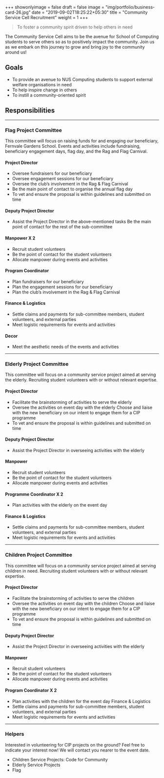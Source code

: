 +++
showonlyimage = false
draft = false
image = "img/portfolio/business-card-26.jpg"
date = "2019-09-02T18:25:22+05:30"
title = "Community Service Cell Recruitment"
weight = 1
+++

> To foster a community spirit driven to help others in need

<!--more-->

The Community Service Cell aims to be the avenue for School of Computing students to serve others so as to positively impact the community. Join us as we embark on this journey to grow and bring joy to the community around us!

## Goals
* To provide an avenue to NUS Computing students to support external welfare organisations in need
* To help inspire change in others
* To instill a community-oriented spirit

## Responsibilities

---

### **Flag Project Committee**
This committee will focus on raising funds for and engaging our beneficiary, Fernvale Gardens School. Events and activities include fundraising, beneficiary engagement days, flag day, and the Rag and Flag Carnival.

#### Project Director
* Oversee fundraisers for our beneficiary
* Oversee engagement sessions for our beneficiary
* Oversee the club’s involvement in the Rag & Flag Carnival
* Be the main point of contact to organise the annual flag day
* To vet and ensure the proposal is within guidelines and submitted on time

#### Deputy Project Director
* Assist the Project Director in the above-mentioned tasks
Be the main point of contact for the rest of the sub-committee

#### Manpower X 2
* Recruit student volunteers
* Be the point of contact for the student volunteers
* Allocate manpower during events and activities

#### Program Coordinator
* Plan fundraisers for our beneficiary
* Plan the engagement sessions for our beneficiary
* Plan the club’s involvement in the Rag & Flag Carnival

#### Finance & Logistics
* Settle claims and payments for sub-committee members, student volunteers, and external parties
* Meet logistic requirements for events and activities

#### Decor
* Meet the aesthetic needs of the events and activities

---
### **Elderly Project Committee**
This committee will focus on a community service project aimed at serving the elderly. Recruiting student volunteers with or without relevant expertise.
#### Project Director
* Facilitate the brainstorming of activities to serve the elderly
* Oversee the activities on event day with the elderly
Choose and liaise with the new beneficiary on our intent to engage them for a CIP programme
* To vet and ensure the proposal is within guidelines and submitted on time

#### Deputy Project Director
* Assist the Project Director in overseeing activities with the elderly

#### Manpower
* Recruit student volunteers
* Be the point of contact for the student volunteers
* Allocate manpower during events and activities

#### Programme Coordinator X 2
* Plan activities with the elderly on the event day

#### Finance & Logistics
* Settle claims and payments for sub-committee members, student volunteers, and external parties
* Meet logistic requirements for events and activities

---
### **Children Project Committee**
This committee will focus on a community service project aimed at serving children in need. Recruiting student volunteers with or without relevant expertise.

#### Project Director
* Facilitate the brainstorming of activities to serve the children
* Oversee the activities on event day with the children
Choose and liaise with the new beneficiary on our intent to engage them for a CIP programme
* To vet and ensure the proposal is within guidelines and submitted on time

#### Deputy Project Director
* Assist the Project Director in overseeing activities with the elderly

#### Manpower
* Recruit student volunteers
* Be the point of contact for the student volunteers
* Allocate manpower during events and activities

#### Program Coordinator X 2
* Plan activities with the children for the event day
Finance & Logistics
* Settle claims and payments for sub-committee members, student volunteers, and external parties
* Meet logistic requirements for events and activities

---
### **Helpers**
Interested in volunteering for CIP projects on the ground? Feel free to indicate your interest now! We will contact you nearer to the event date.

* Children Service Projects: Code for Community
* Elderly Service Projects
* Flag
